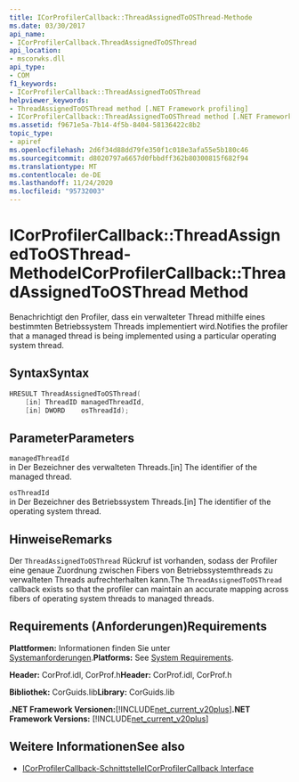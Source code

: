 ```yaml
---
title: ICorProfilerCallback::ThreadAssignedToOSThread-Methode
ms.date: 03/30/2017
api_name:
- ICorProfilerCallback.ThreadAssignedToOSThread
api_location:
- mscorwks.dll
api_type:
- COM
f1_keywords:
- ICorProfilerCallback::ThreadAssignedToOSThread
helpviewer_keywords:
- ThreadAssignedToOSThread method [.NET Framework profiling]
- ICorProfilerCallback::ThreadAssignedToOSThread method [.NET Framework profiling]
ms.assetid: f9671e5a-7b14-4f5b-8404-58136422c8b2
topic_type:
- apiref
ms.openlocfilehash: 2d6f34d88dd79fe350f1c018e3afa55e5b180c46
ms.sourcegitcommit: d8020797a6657d0fbbdff362b80300815f682f94
ms.translationtype: MT
ms.contentlocale: de-DE
ms.lasthandoff: 11/24/2020
ms.locfileid: "95732003"
---
```

# <a name="icorprofilercallbackthreadassignedtoosthread-method"></a><span data-ttu-id="45b9d-102">ICorProfilerCallback::ThreadAssignedToOSThread-Methode</span><span class="sxs-lookup"><span data-stu-id="45b9d-102">ICorProfilerCallback::ThreadAssignedToOSThread Method</span></span>

<span data-ttu-id="45b9d-103">Benachrichtigt den Profiler, dass ein verwalteter Thread mithilfe eines bestimmten Betriebssystem Threads implementiert wird.</span><span class="sxs-lookup"><span data-stu-id="45b9d-103">Notifies the profiler that a managed thread is being implemented using a particular operating system thread.</span></span>  
  
## <a name="syntax"></a><span data-ttu-id="45b9d-104">Syntax</span><span class="sxs-lookup"><span data-stu-id="45b9d-104">Syntax</span></span>  
  
```cpp  
HRESULT ThreadAssignedToOSThread(  
    [in] ThreadID managedThreadId,  
    [in] DWORD    osThreadId);  
```  
  
## <a name="parameters"></a><span data-ttu-id="45b9d-105">Parameter</span><span class="sxs-lookup"><span data-stu-id="45b9d-105">Parameters</span></span>  

 `managedThreadId`  
 <span data-ttu-id="45b9d-106">in Der Bezeichner des verwalteten Threads.</span><span class="sxs-lookup"><span data-stu-id="45b9d-106">[in] The identifier of the managed thread.</span></span>  
  
 `osThreadId`  
 <span data-ttu-id="45b9d-107">in Der Bezeichner des Betriebssystem Threads.</span><span class="sxs-lookup"><span data-stu-id="45b9d-107">[in] The identifier of the operating system thread.</span></span>  
  
## <a name="remarks"></a><span data-ttu-id="45b9d-108">Hinweise</span><span class="sxs-lookup"><span data-stu-id="45b9d-108">Remarks</span></span>  

 <span data-ttu-id="45b9d-109">Der `ThreadAssignedToOSThread` Rückruf ist vorhanden, sodass der Profiler eine genaue Zuordnung zwischen Fibers von Betriebssystemthreads zu verwalteten Threads aufrechterhalten kann.</span><span class="sxs-lookup"><span data-stu-id="45b9d-109">The `ThreadAssignedToOSThread` callback exists so that the profiler can maintain an accurate mapping across fibers of operating system threads to managed threads.</span></span>  
  
## <a name="requirements"></a><span data-ttu-id="45b9d-110">Requirements (Anforderungen)</span><span class="sxs-lookup"><span data-stu-id="45b9d-110">Requirements</span></span>  

 <span data-ttu-id="45b9d-111">**Plattformen:** Informationen finden Sie unter [Systemanforderungen](../../get-started/system-requirements.md).</span><span class="sxs-lookup"><span data-stu-id="45b9d-111">**Platforms:** See [System Requirements](../../get-started/system-requirements.md).</span></span>  
  
 <span data-ttu-id="45b9d-112">**Header:** CorProf.idl, CorProf.h</span><span class="sxs-lookup"><span data-stu-id="45b9d-112">**Header:** CorProf.idl, CorProf.h</span></span>  
  
 <span data-ttu-id="45b9d-113">**Bibliothek:** CorGuids.lib</span><span class="sxs-lookup"><span data-stu-id="45b9d-113">**Library:** CorGuids.lib</span></span>  
  
 <span data-ttu-id="45b9d-114">**.NET Framework Versionen:**[!INCLUDE[net_current_v20plus](../../../../includes/net-current-v20plus-md.md)]</span><span class="sxs-lookup"><span data-stu-id="45b9d-114">**.NET Framework Versions:** [!INCLUDE[net_current_v20plus](../../../../includes/net-current-v20plus-md.md)]</span></span>  
  
## <a name="see-also"></a><span data-ttu-id="45b9d-115">Weitere Informationen</span><span class="sxs-lookup"><span data-stu-id="45b9d-115">See also</span></span>

- [<span data-ttu-id="45b9d-116">ICorProfilerCallback-Schnittstelle</span><span class="sxs-lookup"><span data-stu-id="45b9d-116">ICorProfilerCallback Interface</span></span>](icorprofilercallback-interface.md)
